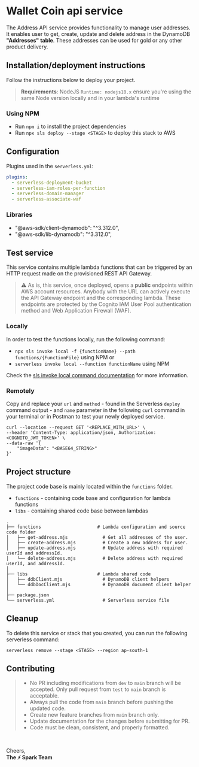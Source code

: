 # Wallet Coin api service
The Address API service provides functionality to manage user addresses. It enables user to get, create, update and delete address in the DynamoDB **"Addresses" table**. These addresses can be used for gold or any other product delivery.

## Installation/deployment instructions
Follow the instructions below to deploy your project.
> **Requirements**: NodeJS `Runtime: nodejs18.x` ensure you're using the same Node version locally and in your lambda's runtime

### Using NPM

- Run `npm i` to install the project dependencies
- Run `npx sls deploy --stage <STAGE>` to deploy this stack to AWS

## Configuration
Plugins used in the `serverless.yml`:
```yaml
plugins:
  - serverless-deployment-bucket
  - serverless-iam-roles-per-function
  - serverless-domain-manager
  - serverless-associate-waf
```

### Libraries
- "@aws-sdk/client-dynamodb": "^3.312.0",
- "@aws-sdk/lib-dynamodb": "^3.312.0",

## Test service

This service contains multiple lambda functions that can be triggered by an HTTP request made on the provisioned REST API Gateway.

> :warning: As is, this service, once deployed, opens a **public** endpoints within AWS account resources. Anybody with the URL can actively execute the API Gateway endpoint and the corresponding lambda. These endpoints are protected by the Cognito IAM User Pool authentication method and Web Application Firewall (WAF).

### Locally

In order to test the functions locally, run the following command:

- `npx sls invoke local -f {functionName} --path functions/{FunctionFile}` using NPM or
- `serverless invoke local --function functionName` using NPM

Check the [sls invoke local command documentation](https://www.serverless.com/framework/docs/providers/aws/cli-reference/invoke-local/) for more information.

### Remotely

Copy and replace your `url` and `method` - found in the Serverless `deploy` command output - and `name` parameter in the following `curl` command in your terminal or in Postman to test your newly deployed service.

```
curl --location --request GET '<REPLACE_WITH_URL>' \
--header 'Content-Type: application/json, Authorization: <COGNITO_JWT_TOKEN>' \
--data-raw '{
    "imageData": "<BASE64_STRING>"
}'
```

## Project structure
The project code base is mainly located within the `functions` folder.

- `functions` - containing code base and configuration for lambda functions
- `libs` - containing shared code base between lambdas

```
.
├── functions                     # Lambda configuration and source code folder   
│   ├── get-address.mjs             # Get all addresses of the user.
│   ├── create-address.mjs          # Create a new address for user.
│   ├── update-address.mjs          # Update address with required userId and addressId.
│   └── delete-address.mjs          # Delete address with required userId, and addressId.
│   
├── libs                          # Lambda shared code
│   ├── ddbClient.mjs               # DynamoDB client helpers
│   └── ddbDocClient.mjs            # DynamoDB document dlient helper
│
├── package.json
└── serverless.yml                  # Serverless service file
```

## Cleanup
To delete this service or stack that you created, you can run the following serverless command:
```
serverless remove --stage <STAGE> --region ap-south-1
``` 
## Contributing
> - No PR including modifications from `dev` to `main` branch will be accepted. Only pull request from `test` to `main` branch is acceptable.
> - Always pull the code from `main` branch before pushing the updated code.
> - Create new feature branches from `main` branch only. 
> - Update documentation for the changes before submitting for PR.
> - Code must be clean, consistent, and properly formatted.
<br/>

Cheers,<br/>**The :zap: Spark Team**